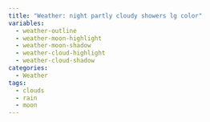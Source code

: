 ```yaml
---
title: "Weather: night partly cloudy showers lg color"
variables:
  - weather-outline
  - weather-moon-highlight
  - weather-moon-shadow
  - weather-cloud-highlight
  - weather-cloud-shadow
categories:
  - Weather
tags:
  - clouds
  - rain
  - moon
---
```

